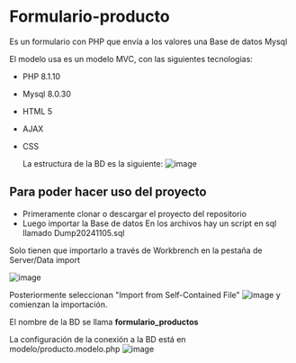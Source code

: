 # Formulario-producto
Es un formulario con PHP que envía a los valores una Base de datos Mysql

El modelo usa es un modelo MVC, con las siguientes tecnologias:
- PHP 8.1.10
- Mysql 8.0.30
- HTML 5
- AJAX 
- CSS

  La estructura de la BD es la siguiente:
  ![image](https://github.com/user-attachments/assets/981b5b43-7520-45f7-bd98-37b5b8007f98)

## Para poder hacer uso del proyecto 
- Primeramente clonar o descargar el proyecto del repositorio
- Luego importar la Base de datos
En los archivos hay un script en sql llamado Dump20241105.sql

Solo tienen que importarlo a través de Workbrench en la pestaña de Server/Data import

![image](https://github.com/user-attachments/assets/13d349e1-17fb-4310-a248-a4c9eeded3b9)

Posteriormente seleccionan "Import from Self-Contained File"
![image](https://github.com/user-attachments/assets/e60ba699-b4cd-447b-bc73-b707367f843a)
y comienzan la importación. 


El nombre de la BD se llama **formulario_productos**

La configuración de la conexión a la BD está en modelo/producto.modelo.php
![image](https://github.com/user-attachments/assets/517d09c1-bfdd-450b-9b56-ea37a5ed5fcc)



